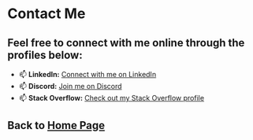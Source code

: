 # Contact Me

## Feel free to connect with me online through the profiles below:

- 📫 **LinkedIn:** [Connect with me on LinkedIn](https://www.linkedin.com/in/sumit-singh-a9932012a/)
- 📫 **Discord:** [Join me on Discord](https://discord.com/channels/1281124919979016252)
- 📫 **Stack Overflow:** [Check out my Stack Overflow profile](https://stackoverflow.com/)

## Back to [Home Page](https://github.com/sumsingh11/Markdown-Portfolio/blob/main/home.md)
